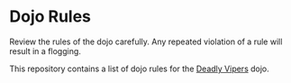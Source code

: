 Dojo Rules
==========

Review the rules of the dojo carefully.  Any repeated violation of a rule will result in a flogging.

This repository contains a list of dojo rules for the [Deadly Vipers](https://github.com/deadlyvipers) dojo.

